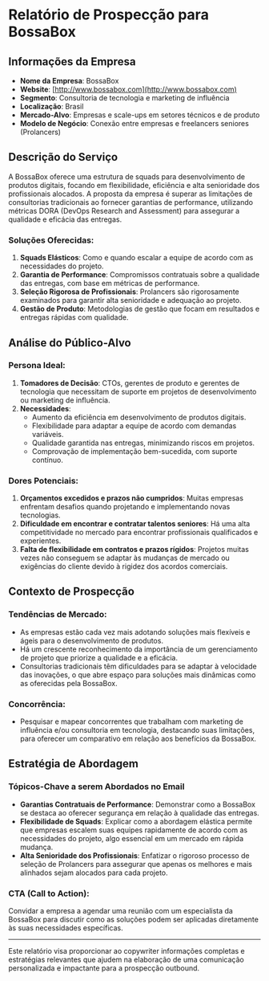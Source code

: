 # Relatório de Prospecção para BossaBox

## Informações da Empresa

- **Nome da Empresa**: BossaBox
- **Website**: [http://www.bossabox.com](http://www.bossabox.com)
- **Segmento**: Consultoria de tecnologia e marketing de influência
- **Localização**: Brasil
- **Mercado-Alvo**: Empresas e scale-ups em setores técnicos e de produto
- **Modelo de Negócio**: Conexão entre empresas e freelancers seniores (Prolancers)

## Descrição do Serviço

A BossaBox oferece uma estrutura de squads para desenvolvimento de produtos digitais, focando em flexibilidade, eficiência e alta senioridade dos profissionais alocados. A proposta da empresa é superar as limitações de consultorias tradicionais ao fornecer garantias de performance, utilizando métricas DORA (DevOps Research and Assessment) para assegurar a qualidade e eficácia das entregas.

### Soluções Oferecidas:

1. **Squads Elásticos**: Como e quando escalar a equipe de acordo com as necessidades do projeto.
2. **Garantia de Performance**: Compromissos contratuais sobre a qualidade das entregas, com base em métricas de performance.
3. **Seleção Rigorosa de Profissionais**: Prolancers são rigorosamente examinados para garantir alta senioridade e adequação ao projeto.
4. **Gestão de Produto**: Metodologias de gestão que focam em resultados e entregas rápidas com qualidade.

## Análise do Público-Alvo

### Persona Ideal:

1. **Tomadores de Decisão**: CTOs, gerentes de produto e gerentes de tecnologia que necessitam de suporte em projetos de desenvolvimento ou marketing de influência.
2. **Necessidades**:
   - Aumento da eficiência em desenvolvimento de produtos digitais.
   - Flexibilidade para adaptar a equipe de acordo com demandas variáveis.
   - Qualidade garantida nas entregas, minimizando riscos em projetos.
   - Comprovação de implementação bem-sucedida, com suporte contínuo.

### Dores Potenciais:

1. **Orçamentos excedidos e prazos não cumpridos**: Muitas empresas enfrentam desafios quando projetando e implementando novas tecnologias.
2. **Dificuldade em encontrar e contratar talentos seniores**: Há uma alta competitividade no mercado para encontrar profissionais qualificados e experientes.
3. **Falta de flexibilidade em contratos e prazos rígidos**: Projetos muitas vezes não conseguem se adaptar às mudanças de mercado ou exigências do cliente devido à rigidez dos acordos comerciais.

## Contexto de Prospecção

### Tendências de Mercado:

- As empresas estão cada vez mais adotando soluções mais flexíveis e ágeis para o desenvolvimento de produtos.
- Há um crescente reconhecimento da importância de um gerenciamento de projeto que priorize a qualidade e a eficácia.
- Consultorias tradicionais têm dificuldades para se adaptar à velocidade das inovações, o que abre espaço para soluções mais dinâmicas como as oferecidas pela BossaBox.

### Concorrência:

- Pesquisar e mapear concorrentes que trabalham com marketing de influência e/ou consultoria em tecnologia, destacando suas limitações, para oferecer um comparativo em relação aos benefícios da BossaBox.

## Estratégia de Abordagem

### Tópicos-Chave a serem Abordados no Email

- **Garantias Contratuais de Performance**: Demonstrar como a BossaBox se destaca ao oferecer segurança em relação à qualidade das entregas.
- **Flexibilidade de Squads**: Explicar como a abordagem elástica permite que empresas escalem suas equipes rapidamente de acordo com as necessidades do projeto, algo essencial em um mercado em rápida mudança.
- **Alta Senioridade dos Profissionais**: Enfatizar o rigoroso processo de seleção de Prolancers para assegurar que apenas os melhores e mais alinhados sejam alocados para cada projeto.

### CTA (Call to Action):

Convidar a empresa a agendar uma reunião com um especialista da BossaBox para discutir como as soluções podem ser aplicadas diretamente às suas necessidades específicas.

---

Este relatório visa proporcionar ao copywriter informações completas e estratégias relevantes que ajudem na elaboração de uma comunicação personalizada e impactante para a prospecção outbound.